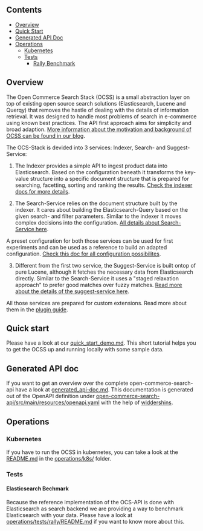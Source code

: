 
## Contents
- [Overview](#overview)
- [Quick Start](#quick-start)
- [Generated API Doc](#generated-API-doc)
- [Operations](#operations)
  - [Kubernetes](#kubernetes)
  - [Tests](#tests)
    - [Rally Benchmark](#rally-Benchmark)

## Overview

The Open Commerce Search Stack (OCSS) is a small abstraction layer on top of existing open source search solutions (Elasticsearch, Lucene and Querqy) that removes the hastle of dealing with the details of information retrieval. It was designed to handle most problems of search in e-commerce using known best practices. 
The API first approach aims for simplicity and broad adaption.
[More information about the motivation and background of OCSS can be found in our blog](https://blog.searchhub.io/introducing-open-commerce-search-stack-ocss).


The OCS-Stack is devided into 3 services: Indexer, Search- and Suggest-Service:

1) The Indexer provides a simple API to ingest product data into Elasticsearch. Based on the configuration beneath it transforms the key-value structure into a specific document structure that is prepared for searching, facetting, sorting and ranking the results. [Check the indexer docs for more details](indexer_service.md).

2) The Search-Service relies on the document structure built by the indexer. It cares about building the Elasticsearch-Query based on the given search- and filter parameters. Similar to the indexer it moves complex decisions into the configuration. [All details about Search-Service here](search_service.md).

A preset configuration for both those services can be used for first experiments and can be used as a reference to build an adapted configuration. [Check this doc for all configuration possibilites](configuration.md).

3) Different from the first two service, the Suggest-Service is built ontop of pure Lucene, although it fetches the necessary data from Elasticsearch directly. Similar to the Search-Service it uses a "staged relaxation approach" to prefer good matches over fuzzy matches. [Read more about the details of the suggest-service here](suggest_service.md).

All those services are prepared for custom extensions. Read more about them in the [plugin guide](plugin_guide.md).


## Quick start
Please have a look at our [quick_start_demo.md](quick_start_demo.md). This short tutorial helps you to get the OCSS up and running locally with some sample data.

## Generated API doc
If you want to get an overview over the complete open-commerce-search-api have a look at [generated_api-doc.md](generated_api_doc.md). This documentation is generated out of the OpenAPI definition under [open-commerce-search-api/src/main/resources/openapi.yaml](open-commerce-search-api/src/main/resources/openapi.yaml) with the help of [widdershins](https://github.com/Mermade/widdershins).

## Operations
### Kubernetes
If you have to run the OCSS in kubernetes, you can take a look at the [README.md](operations/k8s/README.md) in the [operations/k8s/](operations/k8s/) folder.

### Tests
#### Elasticsearch Bechmark
Because the reference implementation of the OCS-API is done with Elasticsearch as search backend we are providing a way to benchmark Elasticsearch with your data. Please have a look at [operations/tests/rally/README.md](operations/tests/rally/README.md) if you want to know more about this.
